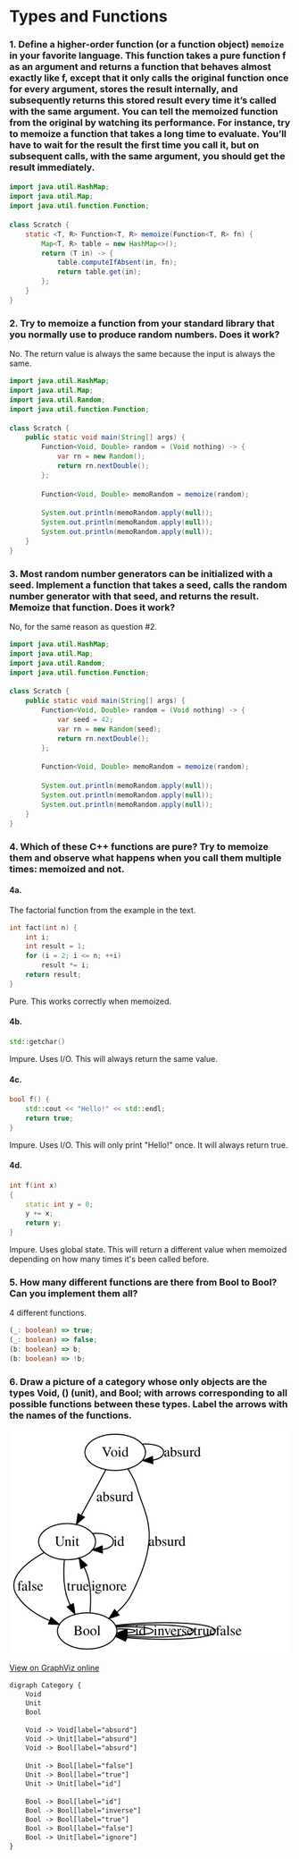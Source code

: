 # Types and Functions
### 1. Define a higher-order function (or a function object) `memoize` in your favorite language. This function takes a pure function f as an argument and returns a function that behaves almost exactly like f, except that it only calls the original function once for every argument, stores the result internally, and subsequently returns this stored result every time it’s called with the same argument. You can tell the memoized function from the original by watching its performance. For instance, try to memoize a function that takes a long time to evaluate. You’ll have to wait for the result the first time you call it, but on subsequent calls, with the same argument, you should get the result immediately.
```java
import java.util.HashMap;
import java.util.Map;
import java.util.function.Function;

class Scratch {
    static <T, R> Function<T, R> memoize(Function<T, R> fn) {
        Map<T, R> table = new HashMap<>();
        return (T in) -> {
            table.computeIfAbsent(in, fn);
            return table.get(in);
        };
    }
}
```

### 2. Try to memoize a function from your standard library that you normally use to produce random numbers. Does it work?

No. The return value is always the same because the input is always the same.

```java
import java.util.HashMap;
import java.util.Map;
import java.util.Random;
import java.util.function.Function;

class Scratch {
    public static void main(String[] args) {
        Function<Void, Double> random = (Void nothing) -> {
            var rn = new Random();
            return rn.nextDouble();
        };

        Function<Void, Double> memoRandom = memoize(random);

        System.out.println(memoRandom.apply(null));
        System.out.println(memoRandom.apply(null));
        System.out.println(memoRandom.apply(null));
    }
}
```
### 3. Most random number generators can be initialized with a seed. Implement a function that takes a seed, calls the random number generator with that seed, and returns the result. Memoize that function. Does it work?

No, for the same reason as question #2.

```java
import java.util.HashMap;
import java.util.Map;
import java.util.Random;
import java.util.function.Function;

class Scratch {
    public static void main(String[] args) {
        Function<Void, Double> random = (Void nothing) -> {
            var seed = 42;
            var rn = new Random(seed);
            return rn.nextDouble();
        };

        Function<Void, Double> memoRandom = memoize(random);

        System.out.println(memoRandom.apply(null));
        System.out.println(memoRandom.apply(null));
        System.out.println(memoRandom.apply(null));
    }
}
```

### 4. Which of these C++ functions are pure? Try to memoize them and observe what happens when you call them multiple times: memoized and not.

#### 4a.
The factorial function from the example in the text.
```c++
int fact(int n) {
    int i;
    int result = 1;
    for (i = 2; i <= n; ++i)
        result *= i;
    return result;
}
```
Pure. This works correctly when memoized.

#### 4b.
```c++
std::getchar()
```
Impure. Uses I/O. This will always return the same value.

#### 4c.
```c++
bool f() { 
    std::cout << "Hello!" << std::endl;
    return true; 
}
```
Impure. Uses I/O. This will only print "Hello!" once. It will always return true.

#### 4d.
```c++
int f(int x)
{
    static int y = 0;
    y += x;
    return y;
}
```
Impure. Uses global state. This will return a different value when memoized depending on how many times it's been called before.

### 5. How many different functions are there from Bool to Bool? Can you implement them all?

4 different functions.

```typescript
(_: boolean) => true;
(_: boolean) => false;
(b: boolean) => b;
(b: boolean) => !b;
```

### 6. Draw a picture of a category whose only objects are the types Void, () (unit), and Bool; with arrows corresponding to all possible functions between these types. Label the arrows with the names of the functions.

![Graphviz output. Source code is listed in below in plaintext.](6.svg)

[View on GraphViz online](https://dreampuf.github.io/GraphvizOnline/#digraph%20Category%20%7B%0A%20%20%20%20Void%0A%20%20%20%20Unit%0A%20%20%20%20Bool%0A%20%20%20%20%0A%20%20%20%20Void%20-%3E%20Void%5Blabel%3D%22absurd%22%5D%0A%20%20%20%20Void%20-%3E%20Unit%5Blabel%3D%22absurd%22%5D%0A%20%20%20%20Void%20-%3E%20Bool%5Blabel%3D%22absurd%22%5D%0A%20%20%20%20%0A%20%20%20%20Unit%20-%3E%20Bool%5Blabel%3D%22false%22%5D%0A%20%20%20%20Unit%20-%3E%20Bool%5Blabel%3D%22true%22%5D%0A%20%20%20%20Unit%20-%3E%20Unit%5Blabel%3D%22id%22%5D%0A%20%20%20%20%0A%20%20%20%20Bool%20-%3E%20Bool%5Blabel%3D%22id%22%5D%0A%20%20%20%20Bool%20-%3E%20Bool%5Blabel%3D%22inverse%22%5D%0A%20%20%20%20Bool%20-%3E%20Bool%5Blabel%3D%22true%22%5D%0A%20%20%20%20Bool%20-%3E%20Bool%5Blabel%3D%22false%22%5D%0A%20%20%20%20Bool%20-%3E%20Unit%5Blabel%3D%22ignore%22%5D%0A%7D)
```graphviz
digraph Category {
    Void
    Unit
    Bool
    
    Void -> Void[label="absurd"]
    Void -> Unit[label="absurd"]
    Void -> Bool[label="absurd"]
    
    Unit -> Bool[label="false"]
    Unit -> Bool[label="true"]
    Unit -> Unit[label="id"]
    
    Bool -> Bool[label="id"]
    Bool -> Bool[label="inverse"]
    Bool -> Bool[label="true"]
    Bool -> Bool[label="false"]
    Bool -> Unit[label="ignore"]
}
```
